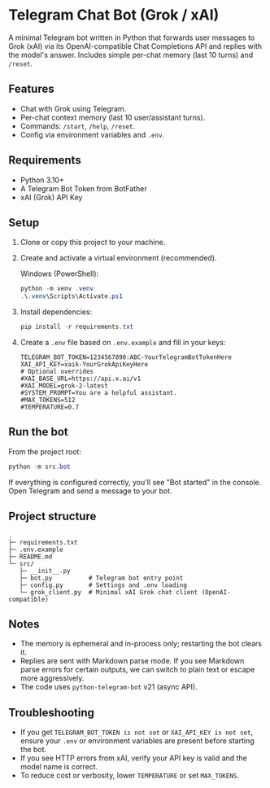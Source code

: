# Telegram Chat Bot (Grok / xAI)

A minimal Telegram bot written in Python that forwards user messages to Grok (xAI) via its OpenAI-compatible Chat Completions API and replies with the model's answer. Includes simple per-chat memory (last 10 turns) and `/reset`.

## Features

- Chat with Grok using Telegram.
- Per-chat context memory (last 10 user/assistant turns).
- Commands: `/start`, `/help`, `/reset`.
- Config via environment variables and `.env`.

## Requirements

- Python 3.10+
- A Telegram Bot Token from BotFather
- xAI (Grok) API Key

## Setup

1. Clone or copy this project to your machine.
2. Create and activate a virtual environment (recommended).

   Windows (PowerShell):
   ```powershell
   python -m venv .venv
   .\.venv\Scripts\Activate.ps1
   ```

3. Install dependencies:
   ```powershell
   pip install -r requirements.txt
   ```

4. Create a `.env` file based on `.env.example` and fill in your keys:
   ```env
   TELEGRAM_BOT_TOKEN=1234567890:ABC-YourTelegramBotTokenHere
   XAI_API_KEY=xaik-YourGrokApiKeyHere
   # Optional overrides
   #XAI_BASE_URL=https://api.x.ai/v1
   #XAI_MODEL=grok-2-latest
   #SYSTEM_PROMPT=You are a helpful assistant.
   #MAX_TOKENS=512
   #TEMPERATURE=0.7
   ```

## Run the bot

From the project root:
```powershell
python -m src.bot
```

If everything is configured correctly, you'll see "Bot started" in the console. Open Telegram and send a message to your bot.

## Project structure

```
.
├─ requirements.txt
├─ .env.example
├─ README.md
└─ src/
   ├─ __init__.py
   ├─ bot.py          # Telegram bot entry point
   ├─ config.py       # Settings and .env loading
   └─ grok_client.py  # Minimal xAI Grok chat client (OpenAI-compatible)
```

## Notes

- The memory is ephemeral and in-process only; restarting the bot clears it.
- Replies are sent with Markdown parse mode. If you see Markdown parse errors for certain outputs, we can switch to plain text or escape more aggressively.
- The code uses `python-telegram-bot` v21 (async API).

## Troubleshooting

- If you get `TELEGRAM_BOT_TOKEN is not set` or `XAI_API_KEY is not set`, ensure your `.env` or environment variables are present before starting the bot.
- If you see HTTP errors from xAI, verify your API key is valid and the model name is correct.
- To reduce cost or verbosity, lower `TEMPERATURE` or set `MAX_TOKENS`.
